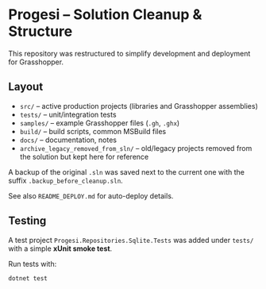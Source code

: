 # Progesi – Solution Cleanup & Structure

This repository was restructured to simplify development and deployment for Grasshopper.

## Layout
- `src/` – active production projects (libraries and Grasshopper assemblies)
- `tests/` – unit/integration tests
- `samples/` – example Grasshopper files (`.gh`, `.ghx`)
- `build/` – build scripts, common MSBuild files
- `docs/` – documentation, notes
- `archive_legacy_removed_from_sln/` – old/legacy projects removed from the solution but kept here for reference

A backup of the original `.sln` was saved next to the current one with the suffix `.backup_before_cleanup.sln`.

See also `README_DEPLOY.md` for auto-deploy details.

## Testing
A test project `Progesi.Repositories.Sqlite.Tests` was added under `tests/` with a simple **xUnit smoke test**.

Run tests with:
```
dotnet test
```
